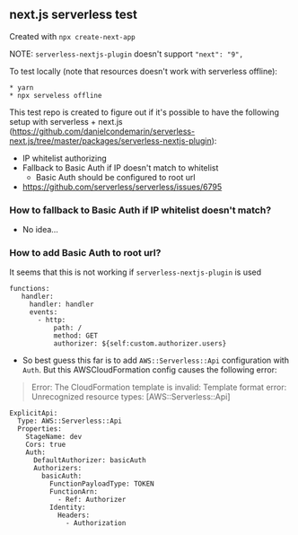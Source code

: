 ## next.js serverless test

Created with `npx create-next-app`

NOTE: `serverless-nextjs-plugin` doesn't support `"next": "9",`

To test locally (note that resources doesn't work with serverless offline):

```
* yarn
* npx serveless offline
```

This test repo is created to figure out if it's possible to have the following setup with serverless + next.js (https://github.com/danielcondemarin/serverless-next.js/tree/master/packages/serverless-nextjs-plugin):

- IP whitelist authorizing
- Fallback to Basic Auth if IP doesn't match to whitelist
  - Basic Auth should be configured to root url
- https://github.com/serverless/serverless/issues/6795

### How to fallback to Basic Auth if IP whitelist doesn't match?

- No idea...

### How to add Basic Auth to root url?

It seems that this is not working if `serverless-nextjs-plugin` is used

```
functions:
   handler:
     handler: handler
     events:
       - http:
           path: /
           method: GET
           authorizer: ${self:custom.authorizer.users}
```

- So best guess this far is to add `AWS::Serverless::Api` configuration with `Auth`. But this AWSCloudFormation config causes the following error:

> Error: The CloudFormation template is invalid: Template format error: Unrecognized resource types: [AWS::Serverless::Api]

```
ExplicitApi:
  Type: AWS::Serverless::Api
  Properties:
    StageName: dev
    Cors: true
    Auth:
      DefaultAuthorizer: basicAuth
      Authorizers:
        basicAuth:
          FunctionPayloadType: TOKEN
          FunctionArn:
            - Ref: Authorizer
          Identity:
            Headers:
              - Authorization
```
